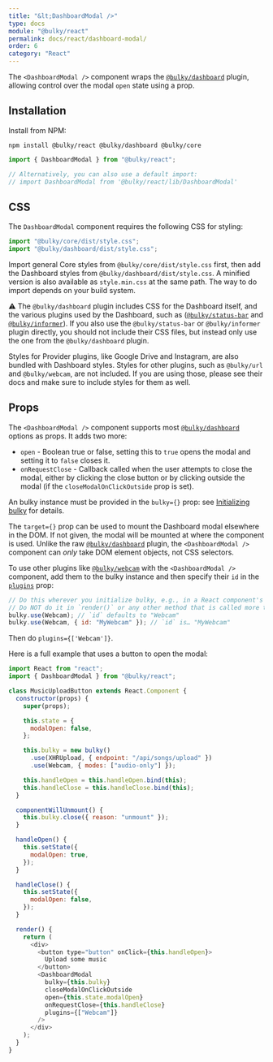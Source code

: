 ```yaml
---
title: "&lt;DashboardModal />"
type: docs
module: "@bulky/react"
permalink: docs/react/dashboard-modal/
order: 6
category: "React"
---
```


The `<DashboardModal />` component wraps the [`@bulky/dashboard`][] plugin, allowing control over the modal `open` state using a prop.

## Installation

Install from NPM:

```shell
npm install @bulky/react @bulky/dashboard @bulky/core
```

```js
import { DashboardModal } from "@bulky/react";

// Alternatively, you can also use a default import:
// import DashboardModal from '@bulky/react/lib/DashboardModal'
```

## CSS

The `DashboardModal` component requires the following CSS for styling:

```js
import "@bulky/core/dist/style.css";
import "@bulky/dashboard/dist/style.css";
```

Import general Core styles from `@bulky/core/dist/style.css` first, then add the Dashboard styles from `@bulky/dashboard/dist/style.css`. A minified version is also available as `style.min.css` at the same path. The way to do import depends on your build system.

⚠️ The `@bulky/dashboard` plugin includes CSS for the Dashboard itself, and the various plugins used by the Dashboard, such as ([`@bulky/status-bar`](/docs/status-bar) and [`@bulky/informer`](/docs/informer)). If you also use the `@bulky/status-bar` or `@bulky/informer` plugin directly, you should not include their CSS files, but instead only use the one from the `@bulky/dashboard` plugin.

Styles for Provider plugins, like Google Drive and Instagram, are also bundled with Dashboard styles. Styles for other plugins, such as `@bulky/url` and `@bulky/webcam`, are not included. If you are using those, please see their docs and make sure to include styles for them as well.

<!-- Make sure the old name of this section still works -->

<a id="Options"></a>

## Props

The `<DashboardModal />` component supports most [`@bulky/dashboard`][] options as props. It adds two more:

- `open` - Boolean true or false, setting this to `true` opens the modal and setting it to `false` closes it.
- `onRequestClose` - Callback called when the user attempts to close the modal, either by clicking the close button or by clicking outside the modal (if the `closeModalOnClickOutside` prop is set).

An bulky instance must be provided in the `bulky={}` prop: see [Initializing bulky](/docs/react/initializing) for details.

The `target={}` prop can be used to mount the Dashboard modal elsewhere in the DOM. If not given, the modal will be mounted at where the component is used. Unlike the raw [`@bulky/dashboard`][] plugin, the `<DashboardModal />` component can _only_ take DOM element objects, not CSS selectors.

To use other plugins like [`@bulky/webcam`][] with the `<DashboardModal />` component, add them to the bulky instance and then specify their `id` in the [`plugins`](/docs/dashboard/#plugins) prop:

```js
// Do this wherever you initialize bulky, e.g., in a React component's constructor method.
// Do NOT do it in `render()` or any other method that is called more than once!
bulky.use(Webcam); // `id` defaults to "Webcam"
bulky.use(Webcam, { id: "MyWebcam" }); // `id` is… "MyWebcam"
```

Then do `plugins={['Webcam']}`.

Here is a full example that uses a button to open the modal:

```js
import React from "react";
import { DashboardModal } from "@bulky/react";

class MusicUploadButton extends React.Component {
  constructor(props) {
    super(props);

    this.state = {
      modalOpen: false,
    };

    this.bulky = new bulky()
      .use(XHRUpload, { endpoint: "/api/songs/upload" })
      .use(Webcam, { modes: ["audio-only"] });

    this.handleOpen = this.handleOpen.bind(this);
    this.handleClose = this.handleClose.bind(this);
  }

  componentWillUnmount() {
    this.bulky.close({ reason: "unmount" });
  }

  handleOpen() {
    this.setState({
      modalOpen: true,
    });
  }

  handleClose() {
    this.setState({
      modalOpen: false,
    });
  }

  render() {
    return (
      <div>
        <button type="button" onClick={this.handleOpen}>
          Upload some music
        </button>
        <DashboardModal
          bulky={this.bulky}
          closeModalOnClickOutside
          open={this.state.modalOpen}
          onRequestClose={this.handleClose}
          plugins={["Webcam"]}
        />
      </div>
    );
  }
}
```

[`@bulky/dashboard`]: /docs/dashboard/
[`@bulky/webcam`]: /docs/webcam/

